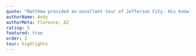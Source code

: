 ```yaml
---
quote: "Matthew provided an excellent tour of Jefferson City. His knowledge of local history and friendly personality made our visit memorable. Highly recommended!"
authorName: Andy
authorMeta: Florence, AZ
rating: 5
featured: true
order: 2
tour: highlights
---
```

